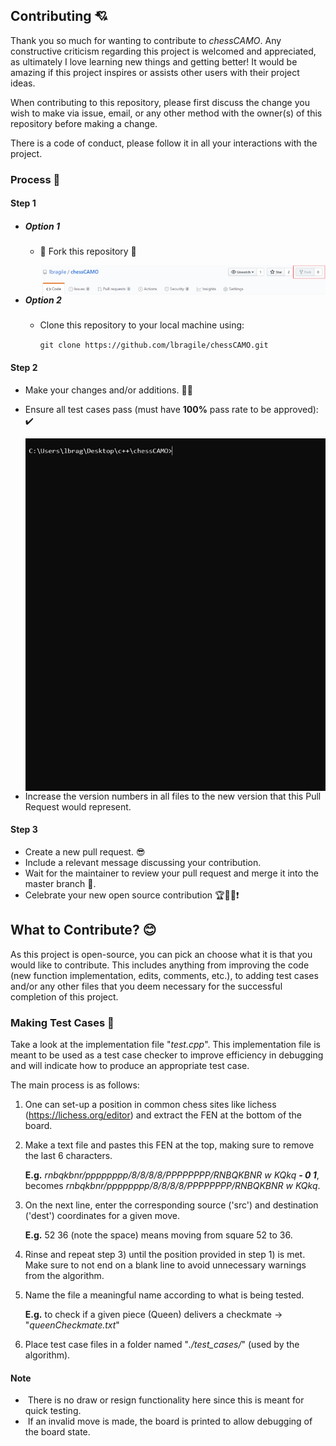 ## Contributing :cupid:

Thank you so much for wanting to contribute to *chessCAMO*. Any constructive criticism regarding this project is welcomed and appreciated, as ultimately I love learning new things and getting better! It would be amazing if this project inspires or assists other users with their project ideas.

When contributing to this repository, please first discuss the change you wish to make via issue, email, or any other method with the owner(s) of this repository before making a change. 

There is a <a href="https://github.com/lbragile/chessCAMO/blob/master/CODE_OF_CONDUCT.md" target="__blank" style="text-decoration: none;">code of conduct</a>, please follow it in all your interactions with the project.

### Process :star2:

#### Step 1

- ##### Option 1

  - :fork_and_knife: Fork this repository :fork_and_knife:

    <img src="docs/forking.png" alt="testing" style="float: left; zoom:100%;" />

- ##### Option 2

  - Clone this repository to your local machine using:

    `git clone https://github.com/lbragile/chessCAMO.git`

#### Step 2

- Make your changes and/or additions. :wrench::hammer:

- Ensure all test cases pass (must have <b>100%</b> pass rate to be approved): :heavy_check_mark:

  <img src="docs/testing.gif" alt="testing" style="float: left; zoom:100%;" />

- Increase the version numbers in all files to the new version that this Pull Request would represent. 

#### Step 3

- Create a new <a href=" https://github.com/lbragile/chessCAMO/pulls" target="__blank" style="text-decoration: none;">pull request</a>. :sunglasses:
- Include a relevant message discussing your contribution.
- Wait for the maintainer to review your pull request and merge it into the master branch :pray:.
- Celebrate your new open source contribution :trophy::clap::boom::exclamation:

## What to Contribute? :blush:

As this project is open-source, you can pick an choose what it is that you would like to contribute. This includes anything from improving the code (new function implementation, edits, comments, etc.), to adding test cases and/or any other files that you deem necessary for the successful completion of this project.

### Making Test Cases :100:

Take a look at the implementation file "*test.cpp*". This implementation file is meant to be used as a test case checker to improve efficiency in debugging and will indicate how to produce an appropriate test case.

The main process is as follows:

1. One can set-up a position in common chess sites like lichess (https://lichess.org/editor) and extract the FEN at the bottom of the board.

2. Make a text file and pastes this FEN at the top, making sure to remove the last 6 characters. 

   **E.g.** *rnbqkbnr/pppppppp/8/8/8/8/PPPPPPPP/RNBQKBNR w KQkq **- 0 1***, becomes *rnbqkbnr/pppppppp/8/8/8/8/PPPPPPPP/RNBQKBNR w KQkq*.

3. On the next line, enter the corresponding source ('src') and destination ('dest') coordinates for a given move. 

   **E.g.** 52 36 (note the space) means moving from square 52 to 36.

4. Rinse and repeat step 3) until the position provided in step 1) is met. Make sure to not end on a blank line to avoid unnecessary warnings from the algorithm.

5. Name the file a meaningful name according to what is being tested. 

   **E.g.** to check if a given piece (Queen) delivers a checkmate <span>&rarr;</span> "*queenCheckmate.txt*"

6. Place test case files in a folder named "*./test_cases/*" (used by the algorithm).

#### Note

- ​	There is no draw or resign functionality here since this is meant for quick testing.
- ​	If an invalid move is made, the board is printed to allow debugging of the board state. 
